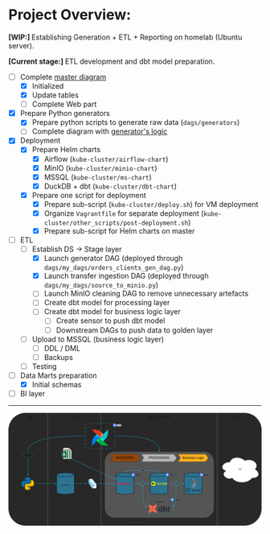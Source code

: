 # Project Overview:

<b> [WIP:] </b> Establishing Generation + ETL + Reporting on homelab (Ubuntu server).

<b> [Current stage:] </b> ETL development and dbt model preparation.

- [ ] Complete [master diagram](https://raw.githubusercontent.com/AntonMiniazev/ampere_project/refs/heads/master/project_images/ampere_project_structure.svg)
  - [x] Initialized
  - [x] Update tables
  - [ ] Complete Web part
- [x] Prepare Python generators
  - [x] Prepare python scripts to generate raw data (`dags/generators`)
  - [ ] Complete diagram with [generator's logic](https://github.com/AntonMiniazev/ampere_project/blob/master/project_images/python_generator_script.svg)
- [x] Deployment
  - [x] Prepare Helm charts
    - [x] Airflow (`kube-cluster/airflow-chart`)
    - [x] MinIO (`kube-cluster/minio-chart`)
    - [x] MSSQL (`kube-cluster/ms-chart`)
    - [x] DuckDB + dbt (`kube-cluster/dbt-chart`)
  - [x] Prepare one script for deployment
    - [x] Prepare sub-script (`kube-cluster/deploy.sh`) for VM deployment
    - [x] Organize `Vagrantfile` for separate deployment (`kube-cluster/other_scripts/post-deployment.sh`)
    - [x] Prepare sub-script for Helm charts on master
- [ ] ETL
  - [ ] Establish DS → Stage layer
	  - [x] Launch generator DAG (deployed through `dags/my_dags/orders_clients_gen_dag.py`)
    - [x] Launch transfer ingestion DAG (deployed through `dags/my_dags/source_to_minio.py`)
    - [ ] Launch MinIO cleaning DAG to remove unnecessary artefacts
    - [ ] Create dbt model for processing layer
    - [ ] Create dbt model for business logic layer
	  - [ ] Create sensor to push dbt model
	  - [ ] Downstream DAGs to push data to golden layer
  - [ ] Upload to MSSQL (business logic layer)
    - [ ] DDL / DML
    - [ ] Backups
  - [ ] Testing
- [ ] Data Marts preparation
  - [x] Initial schemas
- [ ] BI layer
---

<p align="center">
  <img src="https://github.com/AntonMiniazev/ampere_project/blob/master/project_images/high_level_structure.svg" />
</p>
